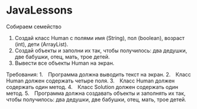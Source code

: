# JavaLessons
Собираем семейство
1. Создай класс Human с полями имя (String), пол (boolean), возраст (int), дети (ArrayList<Human>).
2. Создай объекты и заполни их так, чтобы получилось: два дедушки, две бабушки, отец, мать, трое детей.
3. Вывести все объекты Human на экран.


Требования:
1. Программа должна выводить текст на экран.
2. Класс Human должен содержать четыре поля.
3. Класс Human должен содержать один метод.
4. Класс Solution должен содержать один метод.
5. Программа должна создавать объекты и заполнять их так, чтобы получилось: два дедушки, две бабушки, отец, мать, трое детей.
